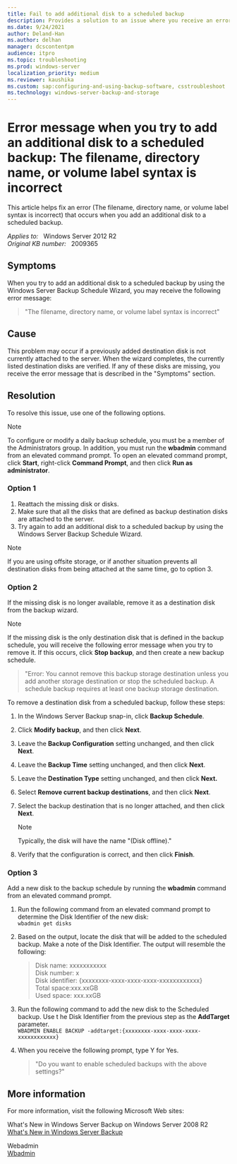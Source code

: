 ```yaml
---
title: Fail to add additional disk to a scheduled backup
description: Provides a solution to an issue where you receive an error message when you try to add an additional disk to a scheduled backup.
ms.date: 9/24/2021
author: Deland-Han
ms.author: delhan
manager: dcscontentpm
audience: itpro
ms.topic: troubleshooting
ms.prod: windows-server
localization_priority: medium
ms.reviewer: kaushika
ms.custom: sap:configuring-and-using-backup-software, csstroubleshoot
ms.technology: windows-server-backup-and-storage
---
```

# Error message when you try to add an additional disk to a scheduled backup: The filename, directory name, or volume label syntax is incorrect

This article helps fix an error (The filename, directory name, or volume label syntax is incorrect) that occurs when you add an additional disk to a scheduled backup.

_Applies to:_ &nbsp; Windows Server 2012 R2  
_Original KB number:_ &nbsp; 2009365

## Symptoms

When you try to add an additional disk to a scheduled backup by using the Windows Server Backup Schedule Wizard, you may receive the following error message:  
> "The filename, directory name, or volume label syntax is incorrect"

## Cause

This problem may occur if a previously added destination disk is not currently attached to the server. When the wizard completes, the currently listed destination disks are verified. If any of these disks are missing, you receive the error message that is described in the "Symptoms" section.  

## Resolution

To resolve this issue, use one of the following options.
 > [!NOTE]
 > To configure or modify a daily backup schedule, you must be a member of the Administrators group. In addition, you must run the **wbadmin** command from an elevated command prompt. To open an elevated command prompt, click **Start**, right-click **Command Prompt**, and then click **Run as administrator**.  

### Option 1

1. Reattach the missing disk or disks.
2. Make sure that all the disks that are defined as backup destination disks are attached to the server.
3. Try again to add an additional disk to a scheduled backup by using the Windows Server Backup Schedule Wizard.  

> [!NOTE]
> If you are using offsite storage, or if another situation prevents all destination disks from being attached at the same time, go to option 3.

### Option 2

If the missing disk is no longer available, remove it as a destination disk from the backup wizard.
 > [!NOTE]
 If the missing disk is the only destination disk that is defined in the backup schedule, you will receive the following error message when you try to remove it. If this occurs, click **Stop backup**, and then create a new backup schedule.  

>"Error: You cannot remove this backup storage destination unless you add another storage destination or stop the scheduled backup. A schedule backup requires at least one backup storage destination.  

To remove a destination disk from a scheduled backup, follow these steps:  

1. In the Windows Server Backup snap-in, click **Backup Schedule**.

2. Click **Modify backup**, and then click **Next**.
3. Leave the **Backup Configuration** setting unchanged, and then click **Next**.
4. Leave the **Backup Time** setting unchanged, and then click **Next**.
5. Leave the **Destination Type** setting unchanged, and then click **Next.**  
6. Select **Remove current backup destinations**, and then click **Next**.
7. Select the backup destination that is no longer attached, and then click **Next**.  

    > [!NOTE]
    > Typically, the disk will have the name "(Disk offline)."

8. Verify that the configuration is correct, and then click **Finish**.  
  
### Option 3

Add a new disk to the backup schedule by running the **wbadmin** command from an elevated command prompt.  

1. Run the following command from an elevated command prompt to determine the Disk Identifier of the new disk:  
`wbadmin get disks`  

2. Based on the output, locate the disk that will be added to the scheduled backup. Make a note of the Disk Identifier. The output will resemble the following:  

    > Disk name: xxxxxxxxxxx  
    Disk number: x  
    Disk identifier: {xxxxxxxx-xxxx-xxxx-xxxx-xxxxxxxxxxxx}  
    Total space:xxx.xxGB  
    Used space: xxx.xxGB  

3. Run the following command to add the new disk to the Scheduled backup.  Use t he Disk Identifier from the previous step as the **AddTarget** parameter.  
`WBADMIN ENABLE BACKUP -addtarget:{xxxxxxxx-xxxx-xxxx-xxxx-xxxxxxxxxxxx}`  

4. When you receive the following prompt, type Y for Yes.

    > "Do you want to enable scheduled backups with the above settings?"  

## More information

For more information, visit the following Microsoft Web sites:

What's New in Windows Server Backup on Windows Server 2008 R2  
[What's New in Windows Server Backup](https://technet.microsoft.com/library/ee344835%28WS.10%29.aspx)  

Webadmin  
[Wbadmin](https://technet.microsoft.com/library/cc754015%28WS.10%29.aspx)
